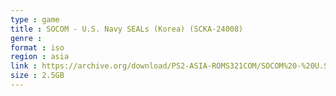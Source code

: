 ```yaml
---
type : game
title : SOCOM - U.S. Navy SEALs (Korea) (SCKA-24008)
genre : 
format : iso
region : asia
link : https://archive.org/download/PS2-ASIA-ROMS321COM/SOCOM%20-%20U.S.%20Navy%20SEALs%20%28Korea%29%20%28SCKA-24008%29.7z
size : 2.5GB
---
```

